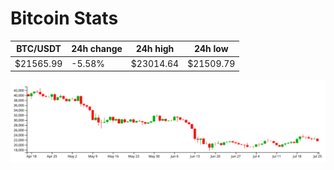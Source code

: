 # Bitcoin Stats

BTC/USDT|24h change|24h high|24h low|
|---|---|---|---|
|$21565.99|-5.58%|$23014.64|$21509.79|

<img src="./chart.svg">
